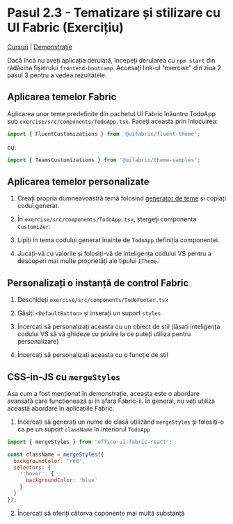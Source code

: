 # Pasul 2.3 - Tematizare și stilizare cu UI Fabric (Exercițiu)

[Cursuri](../../) | [Demonstrație](../demo/)

Dacă încă nu aveți aplicația derulată, începeți derularea cu `npm start` din rădăcina fișierului `frontend-bootcamp`. Accesați link-ul "exercise" din ziua 2 pasul 3 pentru a vedea rezultatele.

## Aplicarea temelor Fabric 

Aplicarea unor teme predefinite din pachetul UI Fabric înăuntru TodoApp sub `exercise/src/components/TodoApp.tsx`. Faceți aceasta prin înlocuirea:

```ts
import { FluentCustomizations } from '@uifabric/fluent-theme';
```

cu:

```ts
import { TeamsCustomizations } from '@uifabric/theme-samples';
```

## Aplicarea temelor personalizate

1. Creați propria dumneavoastră temă folosind [generator de teme](https://developer.microsoft.com/en-us/fabric#/styles/themegenerator) și copiați codul generat.

2. În `exercise/src/components/TodoApp.tsx`, ștergeți componenta `Customizer`.

3. Lipiți în tema codului generat înainte de `TodoApp` definiția componentei.

4. Jucați-vă cu valorile și folosiți-vă de inteligența codului VS pentru a descoperi mai multe proprietăți ale tipului `ITheme`.

## Personalizați o instanță de control Fabric 

1. Deschideți `exercise/src/components/TodoFooter.tsx`

2. Găsiți `<DefaultButton>` și inserați un suport `styles` 

3. Încercați să personalizați aceasta cu un obiect de stil (lăsați inteligența codului VS să vă ghideze cu privire la ce puteți utiliza pentru personalizare)

4. Încercați să personalizați aceasta cu o funcție de stil 

## CSS-in-JS cu `mergeStyles`

Așa cum a fost menționat în demonstrație, aceasta este o abordare avansată care funcționează și în afara Fabric-ii. În general, nu veți utiliza această abordare în aplicațiile Fabric.

1. Incercați să generați un nume de clasă utilizănd `mergeStyles` și folosiți-o ca pe un suport `className` în interiorul `TodoApp`

```jsx
import { mergeStyles } from 'office-ui-fabric-react';

const className = mergeStyles({
  backgroundColor: 'red',
  selectors: {
    ':hover': {
      backgroundColor: 'blue'
    }
  }
});
```

2. Încercați să oferiți câtorva coponente mai multă substanță 
